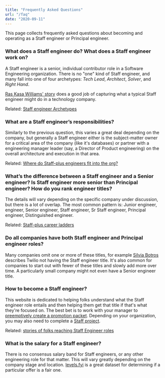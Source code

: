 ```yaml
---
title: "Frequently Asked Questions"
url: "/faq"
date: "2020-09-11"
---
```


This page collects frequently asked questions about
becoming and operating as a Staff engineer or Principal engineer.

### What does a Staff engineer do? What does a Staff engineer work on?

A Staff engineer is a senior, individual contributor role in a
Software Engineering organization. There is no "one" kind of Staff engineer,
and many fall into one of four archetypes: _Tech Lead_, _Architect_, _Solver_, and _Right Hand_.

[Ras Kasa Williams' story](/stories/ras-kasa-williams) does a good job of
capturing what a typical Staff engineer might do in a technology company.

Related: [Staff engineer Archetypes](/guides/staff-archetypes)

### What are a Staff engineer’s responsibilities?

Similarly to the previous question, this varies a great deal depending on
the company, but generally a Staff engineer either is the subject-matter owner
for a critical area of the company (like it's databases)
or partner with a engineering manager leader (say, a Director of Product engineering)
on the overall architecture and execution in that area.

Related: [Where do Staff-plus engineers fit into the org?](/guides/where-should-staff-plus-eng-report)

### What’s the difference between a Staff engineer and a Senior engineer? Is Staff engineer more senior than Principal engineer? How do you rank engineer titles?

The details will vary depending on the specific company under discussion, but there is a lot of overlap.
The most common pattern is: Junior engineer, engineer, Senior engineer, Staff engineer, Sr Staff engineer,
Principal engineer, Distinguished engineer.

Related: [Staff-plus career ladders](guides/staff-career-ladders)

### Do all companies have both Staff engineer and Principal engineer roles?

Many companies omit one or more of these titles,
for example [Silvia Botros](/stories/silvia-botros) describes Twilio not having the Staff engineer title.
It's also common for companies to start out with fewer of these titles and slowly add more over time.
A particularly small company might not even have a Senior engineer title.

### How to become a Staff engineer?

This website is dedicated to helping folks understand what the Staff engineer role entails
and then helping them get that title if that's what they're focused on.
The best bet is to work with your manager to [preemptively create a promotion packet](/guides/promo-packets).
Depending on your organization, you may also need to complete a [Staff project](/guides/staff-projects).

Related: [stories of folks reaching Staff Engineer roles](/stories)

### What is the salary for a Staff engineer?

There is no consensus salary band for Staff engineers, or any other
engineering role for that matter. This will vary greatly depending on
the company stage and location. [levels.fyi](https://www.levels.fyi)
is a great dataset for determining if a particular offer is a fair one.
